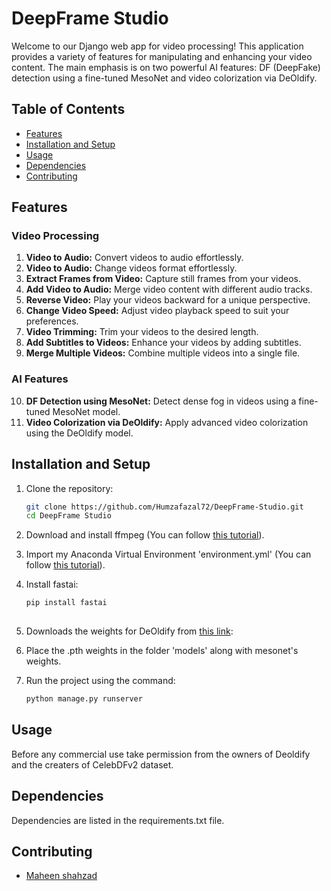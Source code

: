 # DeepFrame Studio

Welcome to our Django web app for video processing! This application provides a variety of features for manipulating and enhancing your video content. The main emphasis is on two powerful AI features: DF (DeepFake) detection using a fine-tuned MesoNet and video colorization via DeOldify.

## Table of Contents
- [Features](#features)
- [Installation and Setup](#installation)
- [Usage](#usage)
- [Dependencies](#dependencies)
- [Contributing](#contributing)

## Features

### Video Processing
1. **Video to Audio:** Convert videos to audio effortlessly.
2. **Video to Audio:** Change videos format effortlessly.
3. **Extract Frames from Video:** Capture still frames from your videos.
4. **Add Video to Audio:** Merge video content with different audio tracks.
5. **Reverse Video:** Play your videos backward for a unique perspective.
6. **Change Video Speed:** Adjust video playback speed to suit your preferences.
7. **Video Trimming:** Trim your videos to the desired length.
8. **Add Subtitles to Videos:** Enhance your videos by adding subtitles.
9. **Merge Multiple Videos:** Combine multiple videos into a single file.

### AI Features
10. **DF Detection using MesoNet:** Detect dense fog in videos using a fine-tuned MesoNet model.
11. **Video Colorization via DeOldify:** Apply advanced video colorization using the DeOldify model.

## Installation and Setup

1. Clone the repository:

   ```bash
   git clone https://github.com/Humzafazal72/DeepFrame-Studio.git
   cd DeepFrame Studio

2. Download and install ffmpeg (You can follow <a href="https://phoenixnap.com/kb/ffmpeg-windows">this tutorial</a>).
    
3. Import my Anaconda Virtual Environment 'environment.yml' (You can follow <a href="https://docs.anaconda.com/free/navigator/tutorials/manage-environments/">this tutorial</a>).

4. Install fastai:

   ```bash
   pip install fastai
      
5. Downloads the weights for DeOldify from <a href="https://data.deepai.org/deoldify/ColorizeVideo_gen.pth">this link</a>:

6. Place the .pth weights in the folder 'models' along with mesonet's weights.

7. Run the project using the command:

    ```bash
   python manage.py runserver
    
## Usage

Before any commercial use take permission from the owners of Deoldify and the creaters of CelebDFv2 dataset. 

## Dependencies

Dependencies are listed in the requirements.txt file.

## Contributing

- <a href="https://github.com/MaheenShahzad"> Maheen shahzad </a>


